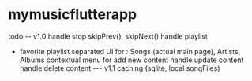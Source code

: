 # mymusicflutterapp

todo -- v1.0
handle stop
skipPrev(), skipNext()
handle playlist
- favorite playlist
separated UI for :
Songs (actual main page), Artists, Albums
contextual menu for add new content
handle update content
handle delete content
--- v1.1
caching (sqlite, local songFiles)

